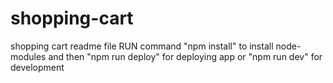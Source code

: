 # shopping-cart

shopping cart readme file
RUN command "npm install" to install node-modules
and then 
"npm run deploy" for deploying app
    or
"npm run dev" for development 
